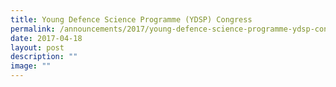 ```yaml
---
title: Young Defence Science Programme (YDSP) Congress
permalink: /announcements/2017/young-defence-science-programme-ydsp-congress/
date: 2017-04-18
layout: post
description: ""
image: ""
---
```


